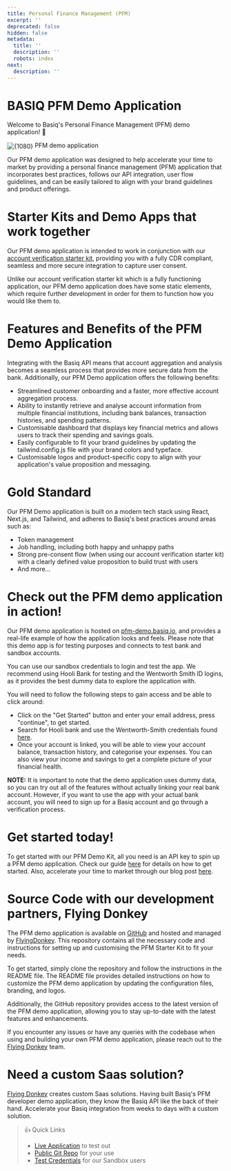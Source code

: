 ```yaml
---
title: Personal Finance Management (PFM)
excerpt: ''
deprecated: false
hidden: false
metadata:
  title: ''
  description: ''
  robots: index
next:
  description: ''
---
```

# BASIQ PFM Demo Application

Welcome to Basiq's Personal Finance Management (PFM) demo application! :rocket: 

<Image title="8b7aa57-PFM_DevHubStarterKit_1080x800.png" alt={1080} align="center" src="https://files.readme.io/8b7aa57-PFM_DevHubStarterKit_1080x800.png">
  PFM demo application
</Image>

Our PFM demo application was designed to help accelerate your time to market by providing a personal finance management (PFM) application that incorporates best practices, follows our API integration, user flow guidelines, and can be easily tailored to align with your brand guidelines and product offerings.

# Starter Kits and Demo Apps that work together

Our PFM demo application is intended to work in conjunction with our [account verification starter kit](https://api.basiq.io/docs/starter-kit-account-verification), providing you with a fully CDR compliant, seamless and more secure integration to capture user consent.

Unlike our account verification starter kit which is a fully functioning application, our PFM demo application does have some static elements, which require further development in order for them to function how you would like them to.

# Features and Benefits of the PFM Demo Application

Integrating with the Basiq API means that account aggregation and analysis becomes a seamless process that provides more secure data from the bank. Additionally, our PFM Demo application offers the following benefits:

* Streamlined customer onboarding and a faster, more effective account aggregation process.
* Ability to instantly retrieve and analyse account information from multiple financial institutions, including bank balances, transaction histories, and spending patterns.
* Customisable dashboard that displays key financial metrics and allows users to track their spending and savings goals.
* Easily configurable to fit your brand guidelines by updating the tailwind.config.js file with your brand colors and typeface.
* Customisable logos and product-specific copy to align with your application's value proposition and messaging.

# Gold Standard

Our PFM Demo application is built on a modern tech stack using React, Next.js, and Tailwind, and adheres to Basiq's best practices around areas such as:

* Token management
* Job handling, including both happy and unhappy paths
* Strong pre-consent flow (when using our account verification starter kit) with a clearly defined value proposition to build trust with users
* And more...

# Check out the PFM demo application in action!

<Embed url="http://www.google.com/sorry/index?continue=http://www.youtube.com/watch%3Fv%3DaPqLyO4LNVU&q=EhAmAB8YEA2fMapQNsg0Abi8GOCC-bYGIjDWK5HiVQNj8cCj2S8QfX_I8sYotVBVDTKin5lnZjEq-fOguTqj1gMdsrxfluRHrIsyAXJaAUM" favicon="http://www.google.com/favicon.ico" provider="google.com" href="http://www.google.com/sorry/index?continue=http://www.youtube.com/watch%3Fv%3DaPqLyO4LNVU&q=EhAmAB8YEA2fMapQNsg0Abi8GOCC-bYGIjDWK5HiVQNj8cCj2S8QfX_I8sYotVBVDTKin5lnZjEq-fOguTqj1gMdsrxfluRHrIsyAXJaAUM" typeOfEmbed="default" title="undefined" html="%3Ciframe%20class%3D%22embedly-embed%22%20src%3D%22%2F%2Fcdn.embedly.com%2Fwidgets%2Fmedia.html%3Fsrc%3Dhttps%253A%252F%252Fwww.youtube.com%252Fembed%252FaPqLyO4LNVU%26display_name%3DYouTube%26url%3Dhttps%253A%252F%252Fwww.youtube.com%252Fwatch%253Fv%253DaPqLyO4LNVU%26key%3D02466f963b9b4bb8845a05b53d3235d7%26type%3Dtext%252Fhtml%26schema%3Dgoogle%22%20width%3D%22854%22%20height%3D%22480%22%20scrolling%3D%22no%22%20title%3D%22YouTube%20embed%22%20frameborder%3D%220%22%20allow%3D%22autoplay%3B%20fullscreen%3B%20encrypted-media%3B%20picture-in-picture%3B%22%20allowfullscreen%3D%22true%22%3E%3C%2Fiframe%3E" />

Our PFM demo application is hosted on [pfm-demo.basiq.io](https://pfm-demo.basiq.io), and provides a real-life example of how the application looks and feels. Please note that this demo app is for testing purposes and connects to test bank and sandbox accounts. 

You can use our sandbox credentials to login and test the app. We recommend using Hooli Bank for testing and the Wentworth Smith ID logins, as it provides the best dummy data to explore the application with.

You will need to follow the following steps to gain access and be able to click around:

* Click on the "Get Started" button and enter your email address, press "continue", to get started.
* Search for Hooli bank and use the Wentworth-Smith credentials found [here](https://api.basiq.io/reference/testing).
* Once your account is linked, you will be able to view your account balance, transaction history, and categorise your expenses. You can also view your income and savings to get a complete picture of your financial health.

**NOTE:** It is important to note that the demo application uses dummy data, so you can try out all of the features without actually linking your real bank account. However, if you want to use the app with your actual bank account, you will need to sign up for a Basiq account and go through a verification process.

# Get started today!

To get started with our PFM Demo Kit, all you need is an API key to spin up a PFM demo application. Check our guide [here](https://api.basiq.io/docs/getting-started) for details on how to get started. Also, accelerate your time to market through our blog post [here](https://www.basiq.io/blog/accelerate-your-time-to-market-with-basiqs-pfm-demo-app/). 

# Source Code with our development partners, Flying Donkey

The PFM demo application is available on [GitHub](https://github.com/flyingdonkey-it/PFM-starterkit) and hosted and managed by [FlyingDonkey](https://flyingdonkey.com.au/). This repository contains all the necessary code and instructions for setting up and customising the PFM Starter Kit to fit your needs.

To get started, simply clone the repository and follow the instructions in the README file. The README file provides detailed instructions on how to customize the PFM demo application by updating the configuration files, branding, and logos.

Additionally, the GitHub repository provides access to the latest version of the PFM demo application, allowing you to stay up-to-date with the latest features and enhancements.

If you encounter any issues or have any queries with the codebase when using and building your own PFM demo application, please reach out to the [Flying Donkey](https://flyingdonkey.com.au/) team.

# Need a custom Saas solution?

[Flying Donkey](https://flyingdonkey.com.au/) creates custom Saas solutions. Having built Basiq's PFM developer demo application, they know the Basiq API like the back of their hand. Accelerate your Basiq integration from weeks to days with a custom solution.

> 👍 Quick Links
>
> * [Live Application](https://pfm-demo.basiq.io/) to test out
> * [Public Git Repo](https://github.com/flyingdonkey-it/PFM-starterkit) for your use
> * [Test Credentials](https://api.basiq.io/reference/testing) for our Sandbox users
